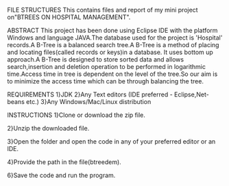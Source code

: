 FILE STRUCTURES
This contains files and report of my mini project on"BTREES ON HOSPITAL MANAGEMENT".

ABSTRACT
This project has been done using Eclipse IDE with the platform Windows and language JAVA.The database used for the project is 'Hospital'
records.A B-Tree is a balanced search tree.A B-Tree is a method of placing and locating files(called records or keys)in a database.
It uses bottom up approach.A B-Tree is designed to store sorted data and allows search,insertion and deletion operation to be
performed in logarithmic time.Access time in tree is dependent on the level of  the tree.So our aim is to minimize the access time which 
can be through balancing the tree.

REQUIREMENTS
1}JDK
2}Any Text editors (IDE preferred - Eclipse,Net-beans etc.)
3}Any Windows/Mac/Linux distribution

INSTRUCTIONS
1}Clone or download the zip file.

2}Unzip the downloaded file.

3}Open the folder and open the code in any of your preferred editor or an IDE.

4}Provide the path in the file(btreedem).

6}Save the code and run the program.
